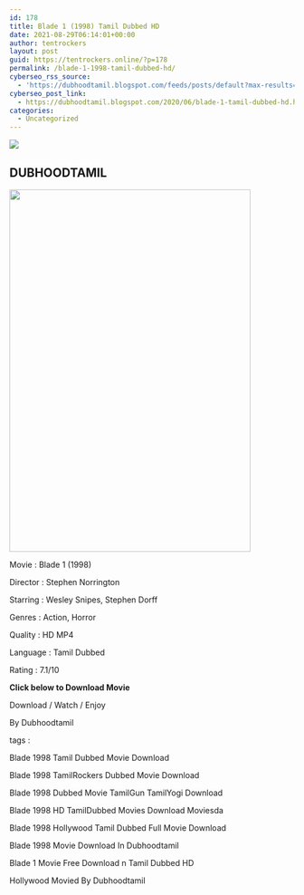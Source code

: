 ```yaml
---
id: 178
title: Blade 1 (1998) Tamil Dubbed HD
date: 2021-08-29T06:14:01+00:00
author: tentrockers
layout: post
guid: https://tentrockers.online/?p=178
permalink: /blade-1-1998-tamil-dubbed-hd/
cyberseo_rss_source:
  - 'https://dubhoodtamil.blogspot.com/feeds/posts/default?max-results=150&start-index=301'
cyberseo_post_link:
  - https://dubhoodtamil.blogspot.com/2020/06/blade-1-tamil-dubbed-hd.html
categories:
  - Uncategorized
---
```

<div class="media_block">
  <img src="https://1.bp.blogspot.com/-8QTG8hMDtfs/XtdrPv5bP7I/AAAAAAAABXo/Db06Bq3irNMEo99wcVkJGkdpdb6c4s_jwCNcBGAsYHQ/s72-c/k.jpg" class="media_thumbnail" />
</div>

<div dir="ltr" trbidi="on" readability="25.979381443299">
  <h2>
    <span>DUBHOODTAMIL</span>
  </h2>
  
  <div class="separator">
    <a href="https://1.bp.blogspot.com/-8QTG8hMDtfs/XtdrPv5bP7I/AAAAAAAABXo/Db06Bq3irNMEo99wcVkJGkdpdb6c4s_jwCNcBGAsYHQ/s1600/k.jpg" imageanchor="1"><img loading="lazy" border="0" data-original-height="512" data-original-width="342" height="640" src="https://1.bp.blogspot.com/-8QTG8hMDtfs/XtdrPv5bP7I/AAAAAAAABXo/Db06Bq3irNMEo99wcVkJGkdpdb6c4s_jwCNcBGAsYHQ/s640/k.jpg" width="426" /></a>
  </div>
  
  <p>
    <span>Movie<span> </span>:<span> </span>Blade 1 (1998)</span>
  </p>
  
  <p>
    <span>Director<span> </span>:<span> </span>Stephen Norrington</span>
  </p>
  
  <p>
    <span>Starring<span> </span>:<span> </span>Wesley Snipes, Stephen Dorff</span>
  </p>
  
  <p>
    <span>Genres<span> </span>:<span> </span>Action, Horror</span>
  </p>
  
  <p>
    <span>Quality<span> </span>:<span> </span>HD MP4</span>
  </p>
  
  <p>
    <span>Language<span> </span>:<span> </span>Tamil Dubbed</span>
  </p>
  
  <p>
    <span>Rating<span> </span>:<span> </span>7.1/10</span>
  </p>
  
  <p>
    <span><b>Click below to Download Movie</b></span>
  </p>
  
  <p>
    <span>Download / Watch / Enjoy</span>
  </p>
  
  <p>
    <span>By Dubhoodtamil</span>
  </p>
  
  <p>
    <span>tags :</span>
  </p>
  
  <p>
    <span>Blade 1998 Tamil Dubbed Movie Download</span>
  </p>
  
  <p>
    <span>Blade 1998 TamilRockers Dubbed Movie Download</span>
  </p>
  
  <p>
    <span>Blade 1998 Dubbed Movie TamilGun TamilYogi Download</span>
  </p>
  
  <p>
    <span>Blade 1998 HD TamilDubbed Movies Download Moviesda</span>
  </p>
  
  <p>
    <span>Blade 1998 Hollywood Tamil Dubbed Full Movie Download</span>
  </p>
  
  <p>
    <span>Blade 1998 Movie Download In Dubhoodtamil</span>
  </p>
  
  <p>
    <span>Blade 1 Movie Free Download n Tamil Dubbed HD</span>
  </p>
  
  <p>
    <span>Hollywood Movied By Dubhoodtamil</span>
  </p></p>
</div>